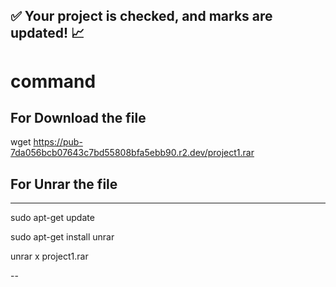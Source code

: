 ## ✅ Your project is checked, and marks are updated! 📈







# command

## For Download the file 
wget https://pub-7da056bcb07643c7bd55808bfa5ebb90.r2.dev/project1.rar
## For Unrar the file
-----
sudo apt-get update

sudo apt-get install unrar

unrar x project1.rar

--
